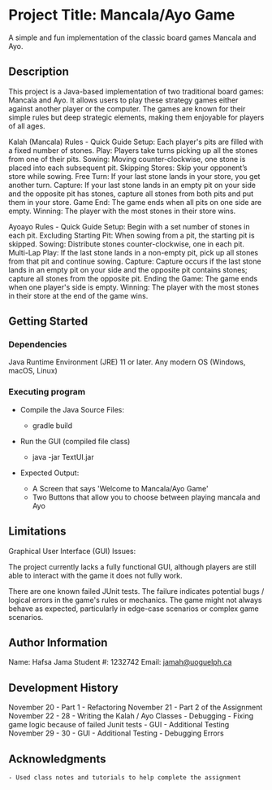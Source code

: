 # Project Title: Mancala/Ayo Game

A simple and fun implementation of the classic board games Mancala and Ayo.

## Description

This project is a Java-based implementation of two traditional board games: Mancala and Ayo. 
It allows users to play these strategy games either against another player or the computer. 
The games are known for their simple rules but deep strategic elements, making them enjoyable 
for players of all ages.

Kalah (Mancala) Rules - Quick Guide
Setup: Each player's pits are filled with a fixed number of stones.
Play: Players take turns picking up all the stones from one of their pits.
Sowing: Moving counter-clockwise, one stone is placed into each subsequent pit.
Skipping Stores: Skip your opponent’s store while sowing.
Free Turn: If your last stone lands in your store, you get another turn.
Capture: If your last stone lands in an empty pit on your side and the opposite pit has stones, capture all stones from both pits and put them in your store.
Game End: The game ends when all pits on one side are empty.
Winning: The player with the most stones in their store wins.

Ayoayo Rules - Quick Guide
Setup: Begin with a set number of stones in each pit.
Excluding Starting Pit: When sowing from a pit, the starting pit is skipped.
Sowing: Distribute stones counter-clockwise, one in each pit.
Multi-Lap Play: If the last stone lands in a non-empty pit, pick up all stones from that pit and continue sowing.
Capture: Capture occurs if the last stone lands in an empty pit on your side and the opposite pit contains stones; capture all stones from the opposite pit.
Ending the Game: The game ends when one player's side is empty.
Winning: The player with the most stones in their store at the end of the game wins.


## Getting Started

### Dependencies

Java Runtime Environment (JRE) 11 or later.
Any modern OS (Windows, macOS, Linux)


### Executing program

- Compile the Java Source Files:
    - gradle build

- Run the GUI (compiled file class)
    -  java -jar TextUI.jar

- Expected Output:
    - A Screen that says 'Welcome to Mancala/Ayo Game'
    - Two Buttons that allow you to choose between playing mancala and Ayo


## Limitations

Graphical User Interface (GUI) Issues:

The project currently lacks a fully functional GUI, although players are still able to interact with the game it does
not fully work.

There are one known failed JUnit tests. The failure indicates potential bugs / logical errors in the game's rules or mechanics. 
The game might not always behave as expected, particularly in edge-case scenarios or complex game scenarios.

## Author Information

Name: Hafsa Jama
Student #: 1232742
Email: jamah@uoguelph.ca

## Development History
November 20 
    - Part 1 - Refactoring 
November 21
    - Part 2 of the Assignment
November 22 - 28 
    - Writing the Kalah / Ayo Classes
    - Debugging
    - Fixing game logic because of failed Junit tests
    - GUI
    - Additional Testing
November 29 - 30
    - GUI
    - Additional Testing
    - Debugging Errors 

## Acknowledgments
    - Used class notes and tutorials to help complete the assignment